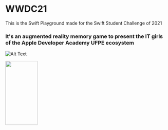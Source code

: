 # WWDC21
This is the Swift Playground made for the Swift Student Challenge of 2021

### It's an augmented reality memory game to present the IT girls of the Apple Developer Academy UFPE ecosystem

![Alt Text](https://media1.giphy.com/media/m7gAkCbhooT9qgBSH0/giphy.gif?cid=790b761145eaae197e0d044038a9a5dbc284a5496569ca7d&rid=giphy.gif&ct=g)


<img src="https://github.com/elainecruz/WWDC21/blob/main/Captura%20de%20Tela%202021-04-30%20às%2012.05.56.png" width="100" height="200" />


